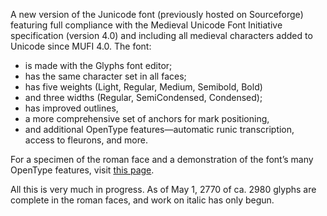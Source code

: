 A new version of the Junicode font (previously hosted on Sourceforge) featuring full compliance with
the Medieval Unicode Font Initiative specification (version 4.0) and including all medieval characters
added to Unicode since MUFI 4.0. The font:

- is made with the Glyphs font editor;
- has the same character set in all faces;
- has five weights (Light, Regular, Medium, Semibold, Bold)
- and three widths (Regular, SemiCondensed, Condensed);
- has improved outlines,
- a more comprehensive set of anchors for mark positioning,
- and additional OpenType features—automatic runic transcription, access to fleurons, and more.

For a specimen of the roman face and a demonstration of the font’s many OpenType features, visit
[this page](https://psb1558.github.io/Junicode-New/).

All this is very much in progress. As of May 1, 2770 of ca. 2980 glyphs are complete in the roman
faces, and work on italic has only begun.
